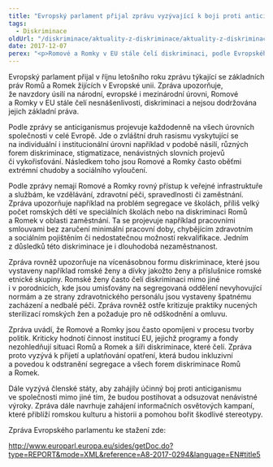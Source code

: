 ```yaml
---
title: "Evropský parlament přijal zprávu vyzývající k boji proti anticiganismu"
tags:
  - Diskriminace
oldUrl: "/diskriminace/aktuality-z-diskriminace/aktuality-z-diskriminace-2017/evropsky-parlament-prijal-zpravu-vyzyvajici-k-boji-proti-anticiganismu/"
date: 2017-12-07
perex: "<p>Romové a Romky v EU stále čelí diskriminaci, podle Evropského parlamentu je třeba situaci změnit.</p>"
---
```


<!-- imported from the old website -->

<p>Evropský parlament přijal v říjnu letošního roku zprávu týkající se základních práv Romů a Romek žijících v Evropské unii. Zpráva upozorňuje, že navzdory úsilí na národní, evropské i mezinárodní úrovni, Romové a Romky v EU stále čelí nesnášenlivosti, diskriminaci a nejsou dodržována jejich základní práva.</p> <p>Podle zprávy se anticiganismus projevuje každodenně na všech úrovních společnosti v celé Evropě. Jde o zvláštní druh rasismu vyskytující se na individuální i institucionální úrovni například v podobě násilí, různých forem diskriminace, stigmatizace, nenávistných slovních projevů či vykořisťování. Následkem toho jsou Romové a Romky často oběťmi extrémní chudoby a sociálního vyloučení.</p> <p>Podle zprávy nemají Romové a Romky rovný přístup k veřejné infrastruktuře a službám, ke vzdělávání, zdravotní péči, spravedlnosti či zaměstnání. Zpráva upozorňuje například na problém segregace ve školách, příliš velký počet romských dětí ve speciálních školách nebo na diskriminaci Romů a Romek v oblasti zaměstnání. Ta se projevuje například pracovními smlouvami bez zaručení minimální pracovní doby, chybějícím zdravotním a sociálním pojištěním či nedostatečnou možností rekvalifikace. Jedním z důsledků této diskriminace je i dlouhodobá nezaměstnanost. </p> <p>Zpráva rovněž upozorňuje na vícenásobnou formu diskriminace, které jsou vystaveny například romské ženy a dívky jakožto ženy a příslušnice romské etnické skupiny. Romské ženy často čelí diskriminaci mimo jiné i v porodnicích, kde jsou umisťovány na segregovaná oddělení nevyhovující normám a ze strany zdravotnického personálu jsou vystaveny špatnému zacházení a nedbalé péči. Zpráva rovněž ostře kritizuje praktiky nucených sterilizací romských žen a požaduje pro ně odškodnění a omluvu.</p> <p>Zpráva uvádí, že Romové a Romky jsou často opomíjeni v procesu tvorby politik. Kriticky hodnotí činnost institucí EU, jejichž programy a fondy nezohledňují situaci Romů a Romek a šíři diskriminace, které čelí. Zpráva proto vyzývá k přijetí a uplatňování opatření, která budou inkluzivní a povedou k odstranění segregace a všech forem diskriminace Romů a Romek. </p> <p>Dále vyzývá členské státy, aby zahájily účinný boj proti anticiganismu ve společnosti mimo jiné tím, že budou postihovat a odsuzovat nenávistné výroky. Zpráva dále navrhuje zahájení informačních osvětových kampaní, které přiblíží romskou kulturu a historii a pomohou bořit škodlivé stereotypy.</p> <p>Zpráva Evropského parlamentu ke stažení zde:</p> <a title="Otevření do nového okna" href="http://www.europarl.europa.eu/sides/getDoc.do?type=REPORT&amp;mode=XML&amp;reference=A8-2017-0294&amp;language=EN#title5" target="_blank">http://www.europarl.europa.eu/sides/getDoc.do?type=REPORT&amp;mode=XML&amp;reference=A8-2017-0294&amp;language=EN#title5</a> <img alt="" src="https://www.ochrance.cz/typo3/ext/od_linkdesc/icons/external.gif" class="od_linkdesc_icon_external" />
